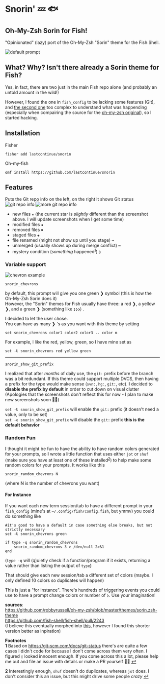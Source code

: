 # Snorin' 💤 🐟
## Oh-My-Zsh Sorin for Fish!
"Opinionated" (lazy) port of the Oh-My-Zsh "Sorin" theme for the Fish Shell. 

![default prompt](https://raw.githubusercontent.com/LastContinue/snorin/assets/default.png)

## What? Why? Isn't there already a Sorin theme for Fish?
Yes, in fact, there are two just in the main Fish repo alone (and probably an untold amount in the wild!) 

However, I found the one in `fish_config` to be lacking some features (Git), and [the second one](https://github.com/fish-shell/fish-shell/blob/988283c7177d8496f18c1fea1a1007aa8d45d984/share/tools/web_config/sample_prompts/sorin.fish) too complex to understand what was happending (especially when compairing the source for the [oh-my-zsh original](https://github.com/robbyrussell/oh-my-zsh/blob/master/themes/sorin.zsh-theme)), so I started hacking.

## Installation

Fisher
```
fisher add lastcontinue/snorin
```

Oh-my-fish
```
omf install https://github.com/lastcontinue/snorin
```

## Features
Puts the Git repo info on the left, on the right it shows Git status
![git repo info](https://raw.githubusercontent.com/LastContinue/snorin/assets/git_stuff1.png)
![more git repo info](https://raw.githubusercontent.com/LastContinue/snorin/assets/git_stuff2.png)

* new files `★` (the current star is _slightly_ different than the screenshot above. I will update screenshots when I get some time)
* modified files `✹`
* removed files `✖`
* staged files `✚`
* file renamed (might not show up until you stage) `➜` 
* unmerged (usually shows up during merge conflict) `═`
* mystery condition (_something_ happened<sup id="a1">[1](#f1)</sup>) `◊`  

### Variable support  
![chevron example](https://raw.githubusercontent.com/LastContinue/snorin/assets/chevrons.png)

`snorin_chevrons`  

by default, this prompt will give you one green ❯ symbol (this is how the Oh-My-Zsh Sorin does it)  
However, the "Sorin" themes for Fish usually have three: a red ❯, a yellow ❯, and a green ❯ (something like `❯❯❯`) .  

I decided to let the user chose.  
You can have as many ❯ 's as you want with this theme by setting  

`set snorin_chevrons color1 color2 color3 .. color n`  

For example, I like the red, yellow, green, so I have mine set as  

`set -U snorin_chevrons red yellow green`

---
`snorin_show_git_prefix`

I realized that after _months_ of daily use, the `git:` prefix before the branch was a bit redundant. If this theme could support multiple DVCS, then having a prefix for the type would make sense (`svn:`, `hg:`, `git:`, etc).  I decided to **disable the prefix by default** in order to cut down on visual clutter (Apologies that the screenshots don't reflect this for now - I plan to make new screenshots soon 🙇‍♂️)  


`set -U snorin_show_git_prefix` will enable the `git:` prefix (it doesn't need a value, only to be set)  
`set -e snorin_show_git_prefix` will disable the `git:` prefix **this is the default behavior**

### Random Fun
I thought it might be fun to have the ability to have random colors generated for your prompts, so I wrote a little function that uses 
either `jot` or `shuf` (make sure you have at least one of these installed<sup id="a2">[2](#f2)</sup>) to help make some random colors for your prompts. It works like 
this  
```
snorin_random_chevrons N
```
(where N is the number of chevrons you want)

#### For Instance
If you want each new term session/tab to have a different prompt in your `fish_config` (mine's at `~/.config/fish/config.fish`, but ymmv) you could do something like  
```
#it's good to have a default in case something else breaks, but not strictly necessary
set -U snorin_chevrons green

if type -q snorin_random_chevrons
    snorin_random_chevrons 3 > /dev/null 2>&1
end
```  
(`type -q` will (q)uietly check if a function/program if it exists, returning a value rather than listing the output of `type`)

That should give each new session/tab a different set of colors (maybe. I only defined 10 colors so duplicates will happen)

This is just a "for instance". There's hundreds of triggering events you could use to have a prompt
change colors or number of `❯`. Use your imagination!

**sources**:  
https://github.com/robbyrussell/oh-my-zsh/blob/master/themes/sorin.zsh-theme  
https://github.com/fish-shell/fish-shell/pull/2243  
(I believe this eventually morphed into [this](https://github.com/fish-shell/fish-shell/blob/988283c7177d8496f18c1fea1a1007aa8d45d984/share/tools/web_config/sample_prompts/sorin.fish), however I found this shorter version better as inpiration)

**Footnotes**  
<b id="f1">1</b> Based on https://git-scm.com/docs/git-status there's are quite a few cases I didn't code for because I don't come across them very often. I figured `◊` looked innocent enough. If you come across this a lot, please help me out and file an issue with details or make a PR yourself 🙇‍♂️ [↩](#a1)

<b id="f2">2</b> Interestingly enough, `shuf` doesn't do duplicates, whereas `jot` does. I don't consider this an issue, but this might drive some people _crazy_ [↩](#a2)
